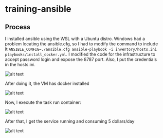 # training-ansible

## Process

I installed ansible using the WSL with a Ubuntu distro. Windows had a problem locating the ansible.cfg, so I had to modify the command to include it `ANSIBLE_CONFIG=./ansible.cfg ansible-playbook -i inventory/hosts.ini playbooks/install_docker.yml`. I modified the code for the infrastructure to accept password login and expose the 8787 port. Also, I put the credentials in the hosts.ini.

![alt text](image.png)

After doing it, the VM has docker installed

![alt text](image-1.png)

Now, I execute the task run container:

![alt text](image-3.png)

After that, I get the service running and consuming 5 dollars/day

![alt text](image-2.png)